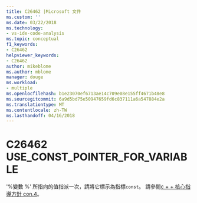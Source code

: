 ```yaml
---
title: C26462 |Microsoft 文件
ms.custom: ''
ms.date: 03/22/2018
ms.technology:
- vs-ide-code-analysis
ms.topic: conceptual
f1_keywords:
- C26462
helpviewer_keywords:
- C26462
author: mikeblome
ms.author: mblome
manager: douge
ms.workload:
- multiple
ms.openlocfilehash: b1e23070ef6713ae14c709e08e155ff4671b48e8
ms.sourcegitcommit: 6a9d5bd75e50947659fd6c837111a6a547884e2a
ms.translationtype: MT
ms.contentlocale: zh-TW
ms.lasthandoff: 04/16/2018
---
```

# <a name="c26462-useconstpointerforvariable"></a>C26462 USE_CONST_POINTER_FOR_VARIABLE
  '%變數 %' 所指向的值指派一次，請將它標示為指標`const`。 請參閱[c + + 核心指導方針 con.4](https://github.com/isocpp/CppCoreGuidelines/blob/master/CppCoreGuidelines.md#con4-use-const-to-define-objects-with-values-that-do-not-change-after-construction)。